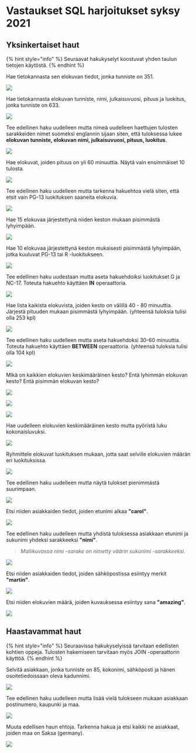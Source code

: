 # Vastaukset SQL harjoitukset syksy 2021

## Yksinkertaiset haut

{% hint style="info" %}
Seuraavat hakukyselyt koostuvat yhden taulun tietojen käytöstä.
{% endhint %}

Hae tietokannasta sen elokuvan tiedot, jonka tunniste on 351.

![](../../.gitbook/assets/screen-shot-2021-09-08-at-16.41.06.png)

Hae tietokannasta elokuvan tunniste, nimi, julkaisuvuosi, pituus ja luokitus, jonka tunniste on 633.

![](../../.gitbook/assets/screen-shot-2021-09-08-at-16.43.36.png)

Tee edellinen haku uudelleen mutta nimeä uudelleen haettujen tulosten sarakkeiden nimet suomeksi englannin sijaan siten, että tuloksessa lukee **elokuvan tunniste, elokuvan nimi, julkaisuvuosi, pituus, luokitus**.

![](../../.gitbook/assets/screen-shot-2021-09-08-at-16.51.11.png)

Hae elokuvat, joiden pituus on yli 60 minuuttia. Näytä vain ensimmäiset 10 tulosta.

![](../../.gitbook/assets/screen-shot-2021-09-08-at-16.55.15.png)

Tee edellinen haku uudelleen mutta tarkenna hakuehtoa vielä siten, että etsit vain PG-13 luokituksen saaneita elokuvia.

![](../../.gitbook/assets/screen-shot-2021-09-08-at-16.56.43.png)

Hae 15 elokuvaa järjestettynä niiden keston mukaan pisimmästä lyhyimpään.

![](../../.gitbook/assets/screen-shot-2021-09-08-at-16.59.44.png)

Hae 10 elokuvaa järjestettynä keston mukaisesti pisimmästä lyhyimpään, jotka kuuluvat PG-13 tai R -luokitukseen.

![](../../.gitbook/assets/screen-shot-2021-09-08-at-17.02.20.png)

Tee edellinen haku uudestaan mutta aseta hakuehdoiksi luokitukset G ja NC-17. Toteuta hakuehto käyttäen **IN** operaattoria.

![](../../.gitbook/assets/screen-shot-2021-09-08-at-17.03.22.png)

Hae lista kaikista elokuvista, joiden kesto on välillä 40 - 80 minuuttia. Järjestä pituuden mukaan pisimmästä lyhyimpään. \(yhteensä tuloksia tulisi olla 253 kpl\)

![](../../.gitbook/assets/screen-shot-2021-09-08-at-17.07.50.png)

Tee edellinen haku uudelleen mutta aseta hakuehdoksi 30-60 minuuttia. Toteuta hakuehto käyttäen **BETWEEN** operaattoria. \(yhteensä tuloksia tulisi olla 104 kpl\)

![](../../.gitbook/assets/screen-shot-2021-09-08-at-17.10.14.png)

Mikä on kaikkien elokuvien keskimääräinen kesto? Entä lyhimmän elokuvan kesto? Entä pisimmän elokuvan kesto?

![](../../.gitbook/assets/screen-shot-2021-09-08-at-17.12.55.png)

![](../../.gitbook/assets/screen-shot-2021-09-08-at-17.16.53.png)

![](../../.gitbook/assets/screen-shot-2021-09-08-at-17.17.14.png)

Hae uudelleen elokuvien keskimääräinen kesto mutta pyöristä luku kokonaisluvuksi.

![](../../.gitbook/assets/screen-shot-2021-09-08-at-17.18.56.png)

Ryhmittele elokuvat luokituksen mukaan, jotta saat selville elokuvien määrän eri luokituksissa.

![](../../.gitbook/assets/screen-shot-2021-09-08-at-17.41.11.png)

Tee edellinen haku uudelleen mutta näytä tulokset pienimmästä suurimpaan.

![](../../.gitbook/assets/screen-shot-2021-09-08-at-17.43.02.png)

Etsi niiden asiakkaiden tiedot, joiden etunimi alkaa **"carol"**.

![](../../.gitbook/assets/screen-shot-2021-09-08-at-17.50.27.png)

Tee edellinen haku uudelleen mutta yhdistä tuloksessa asiakkaan etunimi ja sukunimi yhdeksi sarakkeeksi **"nimi"**.

> _Mallikuvassa nimi -sarake on nimetty väärin sukunimi -sarakkeeksi._

![](../../.gitbook/assets/screen-shot-2021-09-08-at-17.52.28.png)

Etsi niiden asiakkaiden tiedot, joiden sähköpostissa esiintyy merkit **"martin"**.

![](../../.gitbook/assets/screen-shot-2021-09-08-at-17.54.08.png)

Etsi niiden elokuvien määrä, joiden kuvauksessa esiintyy sana **"amazing"**.

![](../../.gitbook/assets/screen-shot-2021-09-08-at-17.57.10.png)

## Haastavammat haut

{% hint style="info" %}
Seuraavissa hakukyselyissä tarvitaan edellisten kohtien oppeja. Tulosten hakemiseen tarvitaan myös JOIN -operaattorin käyttöä.
{% endhint %}

Selvitä asiakkaan, jonka tunniste on 85, kokonimi, sähköposti ja hänen osoitetiedoissaan oleva kadunnimi. 

![](../../.gitbook/assets/screen-shot-2021-09-08-at-18.02.47.png)

Tee edellinen haku uudelleen mutta lisää vielä tulokseen mukaan asiakkaan postinumero, kaupunki ja maa.

![](../../.gitbook/assets/screen-shot-2021-09-08-at-18.06.41.png)

Muuta edellisen haun ehtoja. Tarkenna hakua ja etsi kaikki ne asiakkaat, joiden maa on Saksa \(germany\). 

![](../../.gitbook/assets/screen-shot-2021-09-08-at-18.09.02.png)

